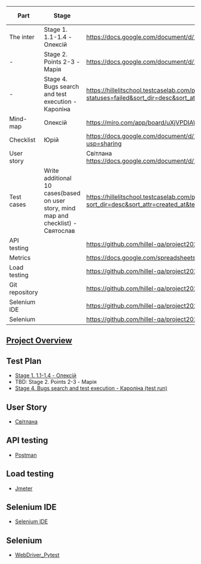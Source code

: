 | Part | Stage | Link | Story points |
|------|-------|------|--------------|
| The inter | Stage 1. 1.1-1.4 - Олексій | https://docs.google.com/document/d/1RnLdDBnWCtPN616Tr0q_BMpIUgkTJ3vl/edit | 8
| - | Stage 2. Points 2-3 - Марія | https://docs.google.com/document/d/17MmGuQ42S59QAA2S2ZNh6yaU_bpz66R7LpbBISo0JnU/edit | 21
| - | Stage 4. Bugs search and test execution - Кароліна | https://hillelitschool.testcaselab.com/projects/QAS/test_run/65112?statuses=failed&sort_dir=desc&sort_attr=created_at&test_case_id=1377517 | 21
| Mind-map | Олексій | https://miro.com/app/board/uXjVPDIAWjQ=/ | 34
| Checklist | Юрій | https://docs.google.com/document/d/1GXE5BPOthVOXYeKYSqpOZ43z9ei2ICXVZgN3qv0j1EM/edit?usp=sharing | 13
| User story | | Світлана	https://docs.google.com/document/d/110w5I7iL1BEwrANK_LnsMvf16cODmlaOGH04TPbDV1o/edit | 13
| Test cases | Write additional 10 cases(based on user story, mind map and checklist) - Святослав | https://hillelitschool.testcaselab.com/projects/QAS/test_cases?sort_dir=desc&sort_attr=created_at&test_case_id=1377125&category_id=170419 | 13
| API testing | | https://github.com/hillel-qa/project2022/blob/master/tests/Postman  | 21
| Metrics | | https://docs.google.com/spreadsheets/d/1pyU7mJK3IFP0p5jU1noNJrIaXn7dtRQD3ddnNR8z5ZE/edit#gid=0 | 13
| Load testing | | https://github.com/hillel-qa/project2022/blob/master/tests/LoadTesting.jmx | 21
| Git repository | | https://github.com/hillel-qa/project2022 | 8
| Selenium IDE | | https://github.com/hillel-qa/project2022/blob/master/tests/API_testing.side | 21
| Selenium | | https://github.com/hillel-qa/project2022/blob/master/tests/Selenium_WebDriver_PyTest | 21

## [Project Overview](docs/Test_practice_qauto2.forstudy.space_Group_1.pdf)

## Test Plan
- [Stage 1. 1.1-1.4 - Олексій](docs/test_plan.pdf)
- TBD:   Stage 2. Points 2-3 - Марія
- [Stage 4. Bugs search and test execution - Кароліна (test run)](https://hillelitschool.testcaselab.com/projects/QAS/test_run/65112?statuses=failed&sort_dir=desc&sort_attr=created_at&test_case_id=1377358)

## User Story
- [Світлана](docs/user_stories.pdf)

## API testing
- [Postman](tests/Postman/)

## Load testing
- [Jmeter](tests/LoadTesting.jmx)

## Selenium IDE
- [Selenium IDE](tests/API_testing.side)

## Selenium
- [WebDriver_Pytest](tests/Selenium_WebDriver_PyTest/)
